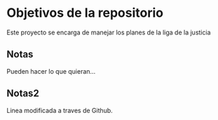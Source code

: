 # Objetivos de la repositorio

Este proyecto se encarga de manejar los planes de la liga de la justicia


## Notas
Pueden hacer lo que quieran...

## Notas2
Linea modificada a traves de Github.
